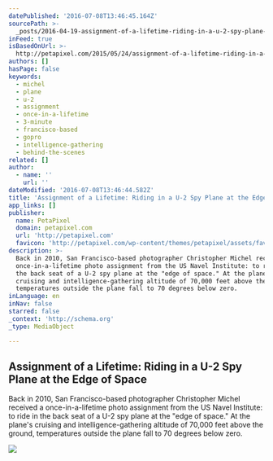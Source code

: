 ```yaml
---
datePublished: '2016-07-08T13:46:45.164Z'
sourcePath: >-
  _posts/2016-04-19-assignment-of-a-lifetime-riding-in-a-u-2-spy-plane-at-the-e.md
inFeed: true
isBasedOnUrl: >-
  http://petapixel.com/2015/05/24/assignment-of-a-lifetime-riding-in-a-u-2-spy-plane-at-the-edge-of-space/
authors: []
hasPage: false
keywords:
  - michel
  - plane
  - u-2
  - assignment
  - once-in-a-lifetime
  - 3-minute
  - francisco-based
  - gopro
  - intelligence-gathering
  - behind-the-scenes
related: []
author:
  - name: ''
    url: ''
dateModified: '2016-07-08T13:46:44.582Z'
title: 'Assignment of a Lifetime: Riding in a U-2 Spy Plane at the Edge of Space'
app_links: []
publisher:
  name: PetaPixel
  domain: petapixel.com
  url: 'http://petapixel.com'
  favicon: 'http://petapixel.com/wp-content/themes/petapixel/assets/favicon.ico'
description: >-
  Back in 2010, San Francisco-based photographer Christopher Michel received a
  once-in-a-lifetime photo assignment from the US Navel Institute: to ride in
  the back seat of a U-2 spy plane at the "edge of space." At the plane's
  cruising and intelligence-gathering altitude of 70,000 feet above the ground,
  temperatures outside the plane fall to 70 degrees below zero.
inLanguage: en
inNav: false
starred: false
_context: 'http://schema.org'
_type: MediaObject

---
```

<article style=""><h1>Assignment of a Lifetime: Riding in a U-2 Spy Plane at the Edge of Space</h1><p>Back in 2010, San Francisco-based photographer Christopher Michel received a once-in-a-lifetime photo assignment from the US Navel Institute: to ride in the back seat of a U-2 spy plane at the "edge of space." At the plane's cruising and intelligence-gathering altitude of 70,000 feet above the ground, temperatures outside the plane fall to 70 degrees below zero.</p><img src="https://s3-us-west-2.amazonaws.com/the-grid-img/p/04f6c0633f5a485f90dde99e96cd653a67f86bd6.jpg" /></article>
